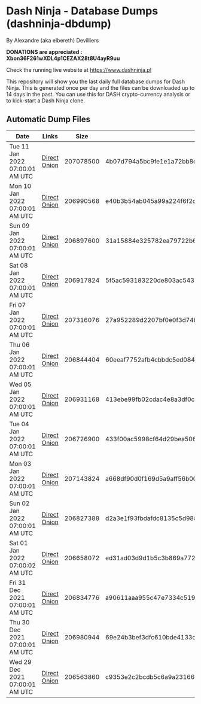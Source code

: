 # Dash Ninja - Database Dumps (dashninja-dbdump)
By Alexandre (aka elbereth) Devilliers

**DONATIONS are appreciated : Xbon36F261wXDL4p1CEZAX28t8U4ayR9uu**

Check the running live website at https://www.dashninja.pl

This repository will show you the last daily full database dumps for Dash Ninja. This is generated once per day and the files can be downloaded up to 14 days in the past.
You can use this for DASH crypto-currency analysis or to kick-start a Dash Ninja clone.


## Automatic Dump Files
| Date | Links | Size | SHA256 |
|--|--|--|--|
| Tue 11 Jan 2022 07:00:01 AM UTC | [Direct](https://oshi.at/fNQk) [Onion](http://5ety7tpkim5me6eszuwcje7bmy25pbtrjtue7zkqqgziljwqy3rrikqd.onion/fNQk) | 207078500 | 4b07d794a5bc9fe1e1a72bb8c7501c5e2e263dedfa2c96b99db527178d0698a9 | 
| Mon 10 Jan 2022 07:00:01 AM UTC | [Direct](https://oshi.at/JKWt) [Onion](http://5ety7tpkim5me6eszuwcje7bmy25pbtrjtue7zkqqgziljwqy3rrikqd.onion/JKWt) | 206990568 | e40b3b54ab045a99a224f6f2cb60255f87bf965c3ebf2c2bd7f10ce8c83bb45a | 
| Sun 09 Jan 2022 07:00:01 AM UTC | [Direct](https://oshi.at/HRHu) [Onion](http://5ety7tpkim5me6eszuwcje7bmy25pbtrjtue7zkqqgziljwqy3rrikqd.onion/HRHu) | 206897600 | 31a15884e325782ea79722b6f52d00b193b1618c2cf0b317ca82bedf9aa61292 | 
| Sat 08 Jan 2022 07:00:01 AM UTC | [Direct](https://oshi.at/yVaH) [Onion](http://5ety7tpkim5me6eszuwcje7bmy25pbtrjtue7zkqqgziljwqy3rrikqd.onion/yVaH) | 206917824 | 5f5ac593183220de803ac543714d0d992b0f56e1d6666de9fe872081b375784c | 
| Fri 07 Jan 2022 07:00:01 AM UTC | [Direct](https://oshi.at/wAFg) [Onion](http://5ety7tpkim5me6eszuwcje7bmy25pbtrjtue7zkqqgziljwqy3rrikqd.onion/wAFg) | 207316076 | 27a952289d2207bf0e0f3d74b31cef3fba36af95fd23864e084d95b97123a220 | 
| Thu 06 Jan 2022 07:00:01 AM UTC | [Direct](https://oshi.at/DgTM) [Onion](http://5ety7tpkim5me6eszuwcje7bmy25pbtrjtue7zkqqgziljwqy3rrikqd.onion/DgTM) | 206844404 | 60eeaf7752afb4cbbdc5ed084b530b938b9512b6ac02edd01b8d5494560fbfd1 | 
| Wed 05 Jan 2022 07:00:01 AM UTC | [Direct](https://oshi.at/ZhtQ) [Onion](http://5ety7tpkim5me6eszuwcje7bmy25pbtrjtue7zkqqgziljwqy3rrikqd.onion/ZhtQ) | 206931168 | 413ebe99fb02cdac4e8a3df0c28d9c90c63008bcf95bd70b471131881609029c | 
| Tue 04 Jan 2022 07:00:01 AM UTC | [Direct](https://oshi.at/KGFG) [Onion](http://5ety7tpkim5me6eszuwcje7bmy25pbtrjtue7zkqqgziljwqy3rrikqd.onion/KGFG) | 206726900 | 433f00ac5998cf64d29bea5061056c3fac2c1edfe1285d3c872294be2712b74a | 
| Mon 03 Jan 2022 07:00:01 AM UTC | [Direct](https://oshi.at/mqAT) [Onion](http://5ety7tpkim5me6eszuwcje7bmy25pbtrjtue7zkqqgziljwqy3rrikqd.onion/mqAT) | 207143824 | a668df90d0f169d5a9aff56b00a81b0c87fc908d040a1a09e8e19ccc8c7ea297 | 
| Sun 02 Jan 2022 07:00:01 AM UTC | [Direct](https://oshi.at/gdsW) [Onion](http://5ety7tpkim5me6eszuwcje7bmy25pbtrjtue7zkqqgziljwqy3rrikqd.onion/gdsW) | 206827388 | d2a3e1f93fbdafdc8135c5d988ffd330f5ab04ab38b454f3f9677387c3fd16a9 | 
| Sat 01 Jan 2022 07:00:02 AM UTC | [Direct](https://oshi.at/ykZW) [Onion](http://5ety7tpkim5me6eszuwcje7bmy25pbtrjtue7zkqqgziljwqy3rrikqd.onion/ykZW) | 206658072 | ed31ad03d9d1b5c3b869a77239c40a4fc1057ed1c884f72c6b64e4798a70d481 | 
| Fri 31 Dec 2021 07:00:01 AM UTC | [Direct](https://oshi.at/CHpp) [Onion](http://5ety7tpkim5me6eszuwcje7bmy25pbtrjtue7zkqqgziljwqy3rrikqd.onion/CHpp) | 206834776 | a90611aaa955c47e7334c51906517a2704144391b3408a9d605aa9f32ac58402 | 
| Thu 30 Dec 2021 07:00:01 AM UTC | [Direct](https://oshi.at/edxv) [Onion](http://5ety7tpkim5me6eszuwcje7bmy25pbtrjtue7zkqqgziljwqy3rrikqd.onion/edxv) | 206980944 | 69e24b3bef3dfc610bde4133c9360799f50d9e7113ac8e911f637b20cc779dc3 | 
| Wed 29 Dec 2021 07:00:01 AM UTC | [Direct](https://oshi.at/GCCh) [Onion](http://5ety7tpkim5me6eszuwcje7bmy25pbtrjtue7zkqqgziljwqy3rrikqd.onion/GCCh) | 206563860 | c9353e2c2bcdb5c6a9a23166f48ff4642dd785073c6a33a77d56c4d7a84614bc | 
